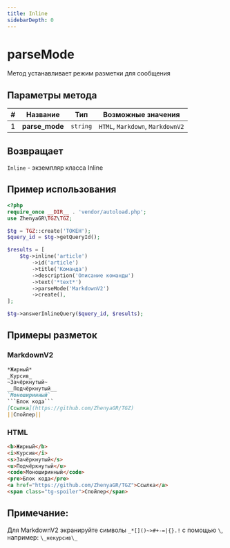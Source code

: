 ```yaml
---
title: Inline
sidebarDepth: 0
---
```


# parseMode
Метод устанавливает режим разметки для сообщения

## Параметры метода
| # |    Название    |   Тип    |        Возможные значения        |
|:-:|:--------------:|:--------:|:--------------------------------:|
| 1 | **parse_mode** | `string` | `HTML`, `Markdown`, `MarkdownV2` |

## Возвращает
`Inline` - экземпляр класса Inline

## Пример использования
```php
<?php
require_once __DIR__ . 'vendor/autoload.php';
use ZhenyaGR\TGZ\TGZ;

$tg = TGZ::create('ТОКЕН');
$query_id = $tg->getQueryId();

$results = [
    $tg->inline('article')
        ->id('article')
        ->title('Команда')
        ->description('Описание команды')
        ->text('*text*')
        ->parseMode('MarkdownV2')
        ->create(),
];

$tg->answerInlineQuery($query_id, $results);
```

## Примеры разметок

### **MarkdownV2**
```markdown
*Жирный*  
_Курсив_  
~Зачёркнутый~
__Подчёркнутый__  
`Моноширинный`
```Блок кода```
[Ссылка](https://github.com/ZhenyaGR/TGZ)  
||Спойлер||
```

### **HTML**
```html
<b>Жирный</b>
<i>Курсив</i>
<s>Зачёркнутый</s>
<u>Подчёркнутый</u>
<code>Моноширинный</code>
<pre>Блок кода</pre>
<a href="https://github.com/ZhenyaGR/TGZ">Ссылка</a>
<span class="tg-spoiler">Спойлер</span>
```

## Примечание:
Для MarkdownV2 экранируйте символы `_*[]()~>#+-=|{}.!` с помощью `\`, например: `\_некурсив\_`
